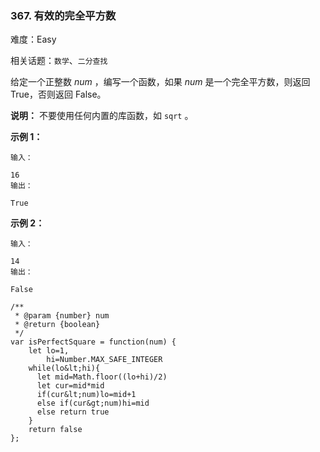 ### 367. 有效的完全平方数

难度：Easy

相关话题：`数学`、`二分查找`

给定一个正整数  *num* ，编写一个函数，如果  *num*  是一个完全平方数，则返回 True，否则返回 False。



 **说明：** 不要使用任何内置的库函数，如  `sqrt` 。



 **示例 1：** 





```
输入：

16
输出：

True
```

 **示例 2：** 





```
输入：

14
输出：

False

```


```
/**
 * @param {number} num
 * @return {boolean}
 */
var isPerfectSquare = function(num) {
    let lo=1,
        hi=Number.MAX_SAFE_INTEGER
    while(lo&lt;hi){
      let mid=Math.floor((lo+hi)/2)
      let cur=mid*mid
      if(cur&lt;num)lo=mid+1
      else if(cur&gt;num)hi=mid
      else return true     
    }
    return false
};



```
